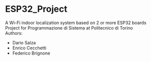 # ESP32_Project
A Wi-Fi indoor localization system based on 2 or more ESP32 boards<br>
Project for Programmazione di Sistema at Politecnico di Torino<br>
Authors:
- Dario Salza
- Enrico Cecchetti
- Federico Brignone<br>
<br>

